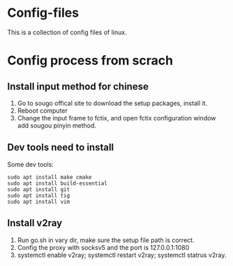 # Config-files

This is a collection of config files of linux.

# Config process from scrach

## Install input method for chinese

1. Go to sougo offical site to download the setup packages, install it.
2. Reboot computer
3. Change the input frame to fctix, and open fctix configuration window add sougou pinyin method.

## Dev tools need to install

Some dev tools:

```shell
sudo apt install make cmake
sudo apt install build-essential
sudo apt install git
sudo apt install tig
sudo apt install vim
```

## Install v2ray 

1. Run go.sh in vary dir, make sure the setup file path is correct.
2. Config the proxy with socksv5 and the port is 127.0.0.1:1080
3. systemctl enable v2ray; systemctl restart v2ray; systemctl statrus v2ray.



